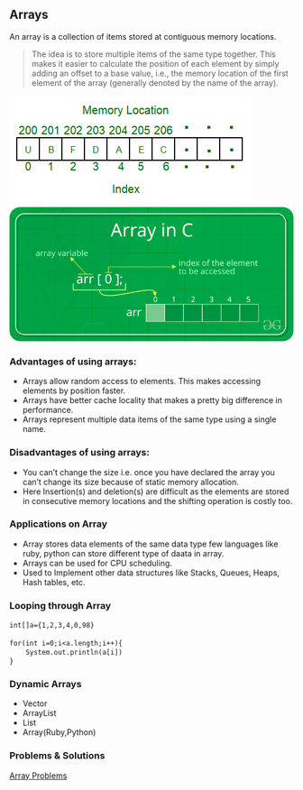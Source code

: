 ## Arrays

An array is a collection of items stored at contiguous memory locations.

> The idea is to store multiple items of the same type together.
> This makes it easier to calculate the position of each element by simply adding an offset to a base value, i.e., the memory location of the first element of the array (generally denoted by the name of the array).

![indexing.png](../assets/images/arrays/indexing.png)
![indexing_c.png](../assets/images/arrays/indexing_c.png "Indexing in C")

### Advantages of using arrays:

- Arrays allow random access to elements. This makes accessing elements by position faster.
- Arrays have better cache locality that makes a pretty big difference in performance.
- Arrays represent multiple data items of the same type using a single name.

### Disadvantages of using arrays:

- You can’t change the size i.e. once you have declared the array you can’t change its size because of static memory
  allocation.
- Here Insertion(s) and deletion(s) are difficult as the elements are stored in consecutive memory locations and the
  shifting operation is costly too.

### Applications on Array

- Array stores data elements of the same data type few languages like ruby, python can store different type of daata in
  array.
- Arrays can be used for CPU scheduling.
- Used to Implement other data structures like Stacks, Queues, Heaps, Hash tables, etc.

### Looping through Array

```text
int[]a={1,2,3,4,0,98}

for(int i=0;i<a.length;i++){
    System.out.println(a[i])
}
```

### Dynamic Arrays

- Vector
- ArrayList
- List
- Array(Ruby,Python)

### Problems & Solutions

[Array Problems](https://github.com/santosh-1987/RubyScripts/tree/master/Scaler/array_problems)
